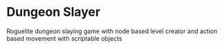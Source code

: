 # Dungeon Slayer
 Roguelite dungeon slaying game with node based level creator and action based movement with scriptable objects
